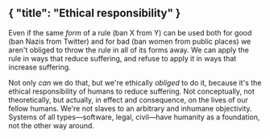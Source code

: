 { "title": "Ethical responsibility" }
---

Even if the same _form_ of a rule (ban X from Y) can be used both for good (ban
Nazis from Twitter) and for bad (ban women from public places) we aren't obliged
to throw the rule in all of its forms away. We can apply the rule in ways that
reduce suffering, and refuse to apply it in ways that increase suffering. 

Not only _can_ we do that, but we're ethically _obliged_ to do it, because it's
the ethical responsibility of humans to reduce suffering. Not conceptually, not
theoretically, but actually, in effect and consequence, on the lives of our
fellow humans. We're not slaves to an arbitrary and inhumane objectivity.
Systems of all types&mdash;software, legal, civil&mdash;have humanity as a
foundation, not the other way around.

